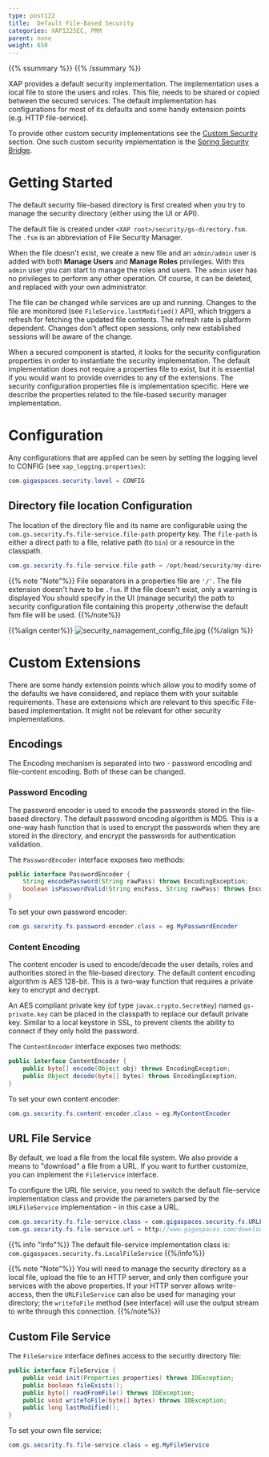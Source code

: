 ```yaml
---
type: post122
title:  Default File-Based Security
categories: XAP122SEC, PRM
parent: none
weight: 650
---
```


{{% ssummary %}} {{% /ssummary %}}



XAP provides a default security implementation. The implementation uses a local file to store the users and roles. This file, needs to be shared or copied between the secured services. The default implementation has configurations for most of its defaults and some handy extension points (e.g. HTTP file-service).

To provide other custom security implementations see the [Custom Security](./custom-security.html) section.
One such custom security implementation is the [Spring Security Bridge](./spring-security-bridge.html).

# Getting Started

The default security file-based directory is first created when you try to manage the security directory (either using the UI or API).

The default file is created under `<XAP root>/security/gs-directory.fsm`.
The `.fsm` is an abbreviation of File Security Manager.

When the file doesn't exist, we create a new file and an `admin/admin` user is added with both **Manage Users** and **Manage Roles** privileges. With this `admin` user you can start to manage the roles and users. The `admin` user has no privileges to perform any other operation. Of course, it can be deleted, and replaced with your own administrator.

The file can be changed while services are up and running. Changes to the file are monitored (see `FileService.lastModified()` API), which triggers a refresh for fetching the updated file contents. The refresh rate is platform dependent. Changes don't affect open sessions, only new established sessions will be aware of the change.

When a secured component is started, it looks for the security configuration properties in order to instantiate the security implementation. The default implementation does not require a properties file to exist, but it is essential if you would want to provide overrides to any of the extensions. The security configuration properties file is implementation specific. Here we describe the properties related to the file-based security manager implementation.

# Configuration

Any configurations that are applied can be seen by setting the logging level to CONFIG (see `xap_logging.properties`):


```java
com.gigaspaces.security.level = CONFIG
```

## Directory file location Configuration

The location of the directory file and its name are configurable using the `com.gs.security.fs.file-service.file-path` property key. The `file-path` is either a direct path to a file, relative path (to `bin`) or a resource in the classpath.


```java
com.gs.security.fs.file-service.file-path = /opt/head/security/my-directory.fsm
```

{{% note "Note"%}}
File separators in a properties file are `'/'`.
The file extension doesn't have to be `.fsm`.
If the file doesn't exist, only a warning is displayed
You should specify in the UI (manage security) the path to security configuration file containing this property ,otherwise the default fsm file will be used.
{{%/note%}}

{{%align center%}}
![security_namagement_config_file.jpg](/attachment_files/security_namagement_config_file.jpg)
{{%/align  %}}

# Custom Extensions

There are some handy extension points which allow you to modify some of the defaults we have considered, and replace them with your suitable requirements. These are extensions which are relevant to this specific File-based implementation. It might not be relevant for other security implementations.

## Encodings

The Encoding mechanism is separated into two - password encoding and file-content encoding. Both of these can be changed.

### Password Encoding

The password encoder is used to encode the passwords stored in the file-based directory.
The default password encoding algorithm is MD5. This is a one-way hash function that is used to encrypt the passwords when they are stored in the directory, and encrypt the passwords for authentication validation.

The `PasswordEncoder` interface exposes two methods:


```java
public interface PasswordEncoder {
    String encodePassword(String rawPass) throws EncodingException;
    boolean isPasswordValid(String encPass, String rawPass) throws EncodingException;
}
```

To set your own password encoder:


```java
com.gs.security.fs.password-encoder.class = eg.MyPasswordEncoder
```

### Content Encoding

The content encoder is used to encode/decode the user details, roles and authorities stored in the file-based directory.
The default content encoding algorithm is AES 128-bit. This is a two-way function that requires a private key to encrypt and decrypt.

An AES compliant private key (of type `javax.crypto.SecretKey`) named `gs-private.key` can be placed in the classpath to replace our default private key. Similar to a local keystore in SSL, to prevent clients the ability to connect if they only hold the password.

The `ContentEncoder` interface exposes two methods:


```java
public interface ContentEncoder {
    public byte[] encode(Object obj) throws EncodingException;
    public Object decode(byte[] bytes) throws EncodingException;
}
```

To set your own content encoder:


```java
com.gs.security.fs.content-encoder.class = eg.MyContentEncoder
```

## URL File Service

By default, we load a file from the local file system. We also provide a means to "download" a file from a URL. If you want to further customize, you can implement the `FileService` interface.

To configure the URL file service, you need to switch the default file-service implementation class and provide the parameters parsed by the `URLFileService` implementation - in this case a URL.


```java
com.gs.security.fs.file-service.class = com.gigaspaces.security.fs.URLFileService
com.gs.security.fs.file-service.url = http://www.gigaspaces.com/download/attachments/gs-directory.fsm
```

{{% info "Info"%}}
The default file-service implementation class is: `com.gigaspaces.security.fs.LocalFileService`
{{%/info%}}

{{% note "Note"%}}
You will need to manage the security directory as a local file, upload the file to an HTTP server, and only then configure your services with the above properties. If your HTTP server allows write-access, then the `URLFileService` can also be used for managing your directory; the `writeToFile` method (see interface) will use the output stream to write through this connection.
{{%/note%}}

## Custom File Service

The `FileService` interface defines access to the security directory file:


```java
public interface FileService {
    public void init(Properties properties) throws IOException;
    public boolean fileExists();
    public byte[] readFromFile() throws IOException;
    public void writeToFile(byte[] bytes) throws IOException;
    public long lastModified();
}
```

To set your own file service:


```java
com.gs.security.fs.file-service.class = eg.MyFileService
```
